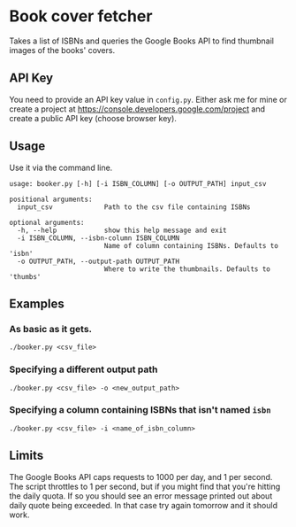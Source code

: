 # Book cover fetcher

Takes a list of ISBNs and queries the Google Books API to find thumbnail images of the books' covers.

## API Key

You need to provide an API key value in `config.py`. Either ask me for mine or create a project at https://console.developers.google.com/project and create a public API key (choose browser key).

## Usage

Use it via the command line.

```
usage: booker.py [-h] [-i ISBN_COLUMN] [-o OUTPUT_PATH] input_csv

positional arguments:
  input_csv             Path to the csv file containing ISBNs

optional arguments:
  -h, --help            show this help message and exit
  -i ISBN_COLUMN, --isbn-column ISBN_COLUMN
                        Name of column containing ISBNs. Defaults to 'isbn'
  -o OUTPUT_PATH, --output-path OUTPUT_PATH
                        Where to write the thumbnails. Defaults to 'thumbs'
```

## Examples

### As basic as it gets.

    ./booker.py <csv_file>

### Specifying a different output path

    ./booker.py <csv_file> -o <new_output_path>

### Specifying a column containing ISBNs that isn't named `isbn`

    ./booker.py <csv_file> -i <name_of_isbn_column>

## Limits

The Google Books API caps requests to 1000 per day, and 1 per second. The script throttles to 1 per second, but if you might find that you're hitting the daily quota. If so you should see an error message printed out about daily quote being exceeded. In that case try again tomorrow and it should work.
